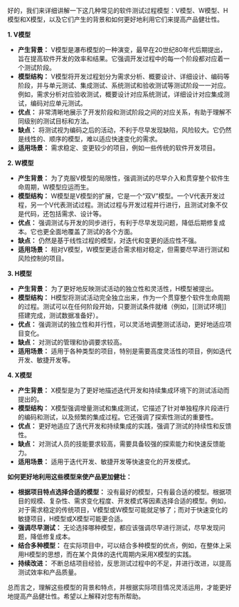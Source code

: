 好的，我们来详细讲解一下这几种常见的软件测试过程模型：V模型、W模型、H模型和X模型，以及它们产生的背景和如何更好地利用它们来提高产品健壮性。

**1. V模型**

- **产生背景：** V模型是瀑布模型的一种演变，最早在20世纪80年代后期提出，旨在提高软件开发的效率和结果。它强调开发过程中的每一个阶段都对应着一个测试阶段。
- **模型结构：** V模型将开发过程划分为需求分析、概要设计、详细设计、编码等阶段，并与单元测试、集成测试、系统测试和验收测试等测试阶段一一对应。例如，需求分析对应验收测试，概要设计对应系统测试，详细设计对应集成测试，编码对应单元测试。
- **优点：** 非常清晰地展示了开发阶段和测试阶段之间的对应关系，有助于理解不同级别的测试目标和方法。
- **缺点：** 将测试视为编码之后的活动，不利于尽早发现缺陷，风险较大。它仍然是线性的、顺序的模型，难以适应快速变化的需求。
- **适用场景：** 需求稳定、变更较少的项目，例如一些传统的软件开发项目。

**2. W模型**

- **产生背景：** 为了克服V模型的局限性，强调测试的尽早介入和贯穿整个软件生命周期，W模型应运而生。
- **模型结构：** W模型是V模型的扩展，它是一个“双V”模型。一个V代表开发过程，另一个V代表测试过程。测试过程与开发过程并行进行，且测试对象不仅是代码，还包括需求、设计等。
- **优点：** 强调测试与开发的同步进行，有利于尽早发现问题，降低后期修复成本。它也更全面地覆盖了测试的各个方面。
- **缺点：** 仍然是基于线性过程的模型，对迭代和变更的适应性不强。
- **适用场景：** 相对V模型，W模型更适合需求相对稳定，但需要尽早进行测试和风险控制的项目。

**3. H模型**

- **产生背景：** 为了更好地反映测试活动的独立性和灵活性，H模型被提出。
- **模型结构：** H模型将测试活动完全独立出来，作为一个贯穿整个软件生命周期的过程。测试可以在任何阶段开始，只要测试条件就绪（例如，[[测试环境]]搭建完成，测试数据准备好）。
- **优点：** 强调测试的独立性和并行性，可以灵活地调整测试活动，更好地适应项目变化。
- **缺点：** 对测试的管理和协调要求较高。
- **适用场景：** 适用于各种类型的项目，特别是需要高度灵活性的项目，例如迭代开发、敏捷开发等。

**4. X模型**

- **产生背景：** X模型是为了更好地描述迭代开发和持续集成环境下的测试活动而提出的。
- **模型结构：** X模型强调增量测试和集成测试，它描述了针对单独程序片段进行的编码和测试，以及频繁的集成过程。它还强调了探索性测试的重要性。
- **优点：** 更好地适应了迭代开发和持续集成的实践，强调了测试的持续性和反馈性。
- **缺点：** 对测试人员的技能要求较高，需要具备较强的探索能力和快速反馈能力。
- **适用场景：** 适用于迭代开发、敏捷开发等快速变化的开发模式。

**如何更好地利用这些模型来使产品更加健壮：**

- **根据项目特点选择合适的模型：** 没有最好的模型，只有最合适的模型。根据项目的规模、复杂性、需求变化程度、开发模式等因素选择合适的模型。例如，对于需求稳定的传统项目，V模型或W模型可能就足够了；而对于快速变化的敏捷项目，H模型或X模型可能更合适。
- **强调尽早测试：** 无论选择哪种模型，都应该强调尽早进行测试，尽早发现问题，降低修复成本。
- **结合多种模型：** 在实际项目中，可以结合多种模型的优点，例如，在整体上采用H模型的思想，而在某个具体的迭代周期内采用X模型的实践。
- **持续改进：** 不断总结项目经验，反思测试过程中的不足，并进行改进，以提高测试效率和产品质量。

总而言之，理解这些模型的背景和特点，并根据实际项目情况灵活运用，才能更好地提高产品健壮性。希望以上解释对您有所帮助。